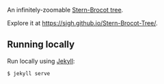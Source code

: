 An infinitely-zoomable [Stern-Brocot tree](https://en.wikipedia.org/wiki/Stern%E2%80%93Brocot_tree).

Explore it at https://sigh.github.io/Stern-Brocot-Tree/.

## Running locally

Run locally using [Jekyll](https://jekyllrb.com/):

```
$ jekyll serve
```

